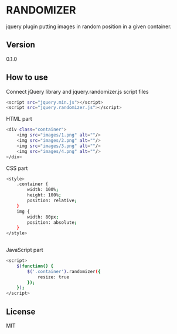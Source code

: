 RANDOMIZER
==========

jquery plugin putting images in random position in a given container.

Version
----

0.1.0

How to use
--------------

Connect jQuery library and jquery.randomizer.js script files

```sh
<script src="jquery.min.js"></script>
<script src="jquery.randomizer.js"></script>
```

HTML part
```sh
<div class="container">
	<img src="images/1.png" alt=""/>
	<img src="images/2.png" alt=""/>
	<img src="images/3.png" alt=""/>
	<img src="images/4.png" alt=""/>
</div>
```

CSS part

```sh
<style>
	.container {
		width: 100%;
		height: 100%;
		position: relative;
	}
	img {
		width: 80px;
		position: absolute;
	}
</style>
    
```

JavaScript part

```sh
<script>
	$(function() {
		$('.container').randomizer({
			resize: true
		});
	});
</script>
```


License
----

MIT